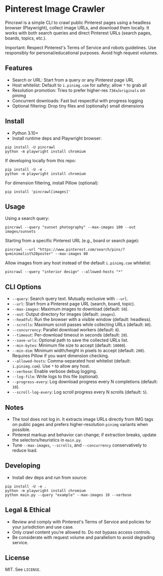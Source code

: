 Pinterest Image Crawler
=======================

Pincrawl is a simple CLI to crawl public Pinterest pages using a headless browser (Playwright), collect image URLs, and download them locally. It works with both search queries and direct Pinterest URLs (search pages, boards, topics, etc.).

Important: Respect Pinterest's Terms of Service and robots guidelines. Use responsibly for personal/educational purposes. Avoid high request volumes.

Features
--------

- Search or URL: Start from a query or any Pinterest page URL
- Host whitelist: Default to `i.pinimg.com` for safety; allow `*` to grab all
- Resolution promotion: Tries to prefer higher-res `736x`/`originals` on pinimg
- Concurrent downloads: Fast but respectful with progress logging
- Optional filtering: Drop tiny files and (optionally) small dimensions

Install
-------

- Python 3.10+
- Install runtime deps and Playwright browser:

```
pip install -U pincrawl
python -m playwright install chromium
```

If developing locally from this repo:

```
pip install -U -e .
python -m playwright install chromium
```

For dimension filtering, install Pillow (optional):

```
pip install 'pincrawl[images]'
```

Usage
-----

Using a search query:

```
pincrawl --query "sunset photography" --max-images 100 --out images/sunsets
```

Starting from a specific Pinterest URL (e.g., board or search page):

```
pincrawl --url "https://www.pinterest.com/search/pins/?q=minimalist%20poster" --max-images 80
```

Allow images from any host instead of the default `i.pinimg.com` whitelist:

```
pincrawl --query "interior design" --allowed-hosts "*"
```

CLI Options
-----------

- `--query`: Search query text. Mutually exclusive with `--url`.
- `--url`: Start from a Pinterest page URL (search, board, topic).
- `--max-images`: Maximum images to download (default: `50`).
- `--out`: Output directory for images (default: `images`).
- `--headful`: Run the browser with a visible window (default: headless).
- `--scrolls`: Maximum scroll passes while collecting URLs (default: `80`).
- `--concurrency`: Parallel download workers (default: `8`).
- `--timeout`: Per-download timeout in seconds (default: `20`).
- `--save-urls`: Optional path to save the collected URLs list.
- `--min-bytes`: Minimum file size to accept (default: `10000`).
- `--min-dim`: Minimum width/height in pixels to accept (default: `200`). Requires Pillow if you want dimension checking.
- `--allowed-hosts`: Comma-separated host whitelist (default: `i.pinimg.com`). Use `*` to allow any host.
- `--verbose`: Enable verbose debug logging.
- `--log-file`: Write logs to this file (optional).
- `--progress-every`: Log download progress every N completions (default: `10`).
- `--scroll-log-every`: Log scroll progress every N scrolls (default: `5`).

Notes
-----

- The tool does not log in. It extracts image URLs directly from IMG tags on public pages and prefers higher-resolution `pinimg` variants when possible.
- Pinterest markup and behavior can change; if extraction breaks, update the selectors/heuristics in `main.py`.
- Tune `--max-images`, `--scrolls`, and `--concurrency` conservatively to reduce load.

Developing
----------

- Install dev deps and run from source:

```
pip install -U -e .
python -m playwright install chromium
python main.py --query "example" --max-images 10 --verbose
```

Legal & Ethical
---------------

- Review and comply with Pinterest's Terms of Service and policies for your jurisdiction and use case.
- Only crawl content you’re allowed to. Do not bypass access controls.
- Be considerate with request volume and parallelism to avoid degrading service.

License
-------

MIT. See `LICENSE`.
